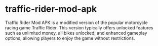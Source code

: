 # traffic-rider-mod-apk
Traffic Rider Mod APK is a modified version of the popular motorcycle racing game Traffic Rider. This version typically offers unlocked features such as unlimited money, all bikes unlocked, and enhanced gameplay options, allowing players to enjoy the game without restrictions.

